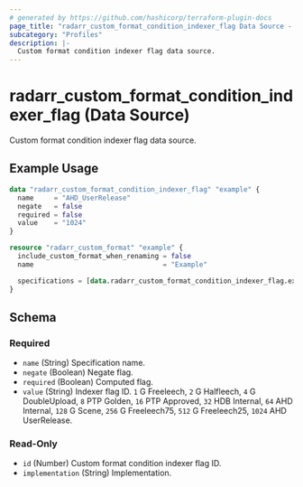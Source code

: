 ```yaml
---
# generated by https://github.com/hashicorp/terraform-plugin-docs
page_title: "radarr_custom_format_condition_indexer_flag Data Source - terraform-provider-radarr"
subcategory: "Profiles"
description: |-
  Custom format condition indexer flag data source.
---
```


# radarr_custom_format_condition_indexer_flag (Data Source)

<!-- subcategory:Profiles --> Custom format condition indexer flag data source.

## Example Usage

```terraform
data "radarr_custom_format_condition_indexer_flag" "example" {
  name     = "AHD_UserRelease"
  negate   = false
  required = false
  value    = "1024"
}

resource "radarr_custom_format" "example" {
  include_custom_format_when_renaming = false
  name                                = "Example"

  specifications = [data.radarr_custom_format_condition_indexer_flag.example]
}
```

<!-- schema generated by tfplugindocs -->
## Schema

### Required

- `name` (String) Specification name.
- `negate` (Boolean) Negate flag.
- `required` (Boolean) Computed flag.
- `value` (String) Indexer flag ID. `1` G Freeleech, `2` G Halfleech, `4` G DoubleUpload, `8` PTP Golden, `16` PTP Approved, `32` HDB Internal, `64` AHD Internal, `128` G Scene, `256` G Freeleech75, `512` G Freeleech25, `1024` AHD UserRelease.

### Read-Only

- `id` (Number) Custom format condition indexer flag ID.
- `implementation` (String) Implementation.


